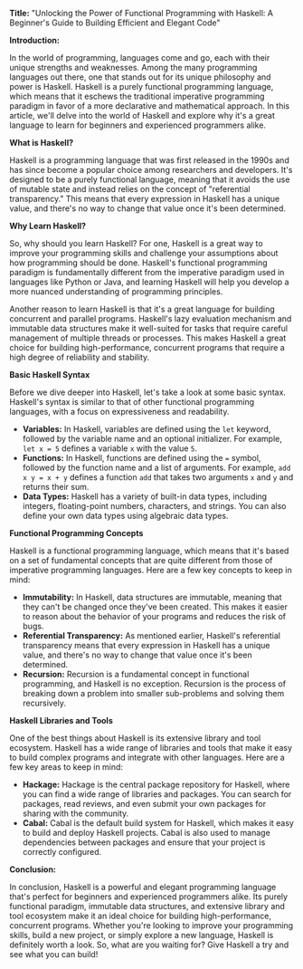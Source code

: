 **Title:** "Unlocking the Power of Functional Programming with Haskell: A Beginner's Guide to Building Efficient and Elegant Code"

**Introduction:**

In the world of programming, languages come and go, each with their unique strengths and weaknesses. Among the many programming languages out there, one that stands out for its unique philosophy and power is Haskell. Haskell is a purely functional programming language, which means that it eschews the traditional imperative programming paradigm in favor of a more declarative and mathematical approach. In this article, we'll delve into the world of Haskell and explore why it's a great language to learn for beginners and experienced programmers alike.

**What is Haskell?**

Haskell is a programming language that was first released in the 1990s and has since become a popular choice among researchers and developers. It's designed to be a purely functional language, meaning that it avoids the use of mutable state and instead relies on the concept of "referential transparency." This means that every expression in Haskell has a unique value, and there's no way to change that value once it's been determined.

**Why Learn Haskell?**

So, why should you learn Haskell? For one, Haskell is a great way to improve your programming skills and challenge your assumptions about how programming should be done. Haskell's functional programming paradigm is fundamentally different from the imperative paradigm used in languages like Python or Java, and learning Haskell will help you develop a more nuanced understanding of programming principles.

Another reason to learn Haskell is that it's a great language for building concurrent and parallel programs. Haskell's lazy evaluation mechanism and immutable data structures make it well-suited for tasks that require careful management of multiple threads or processes. This makes Haskell a great choice for building high-performance, concurrent programs that require a high degree of reliability and stability.

**Basic Haskell Syntax**

Before we dive deeper into Haskell, let's take a look at some basic syntax. Haskell's syntax is similar to that of other functional programming languages, with a focus on expressiveness and readability.

* **Variables:** In Haskell, variables are defined using the `let` keyword, followed by the variable name and an optional initializer. For example, `let x = 5` defines a variable `x` with the value `5`.
* **Functions:** In Haskell, functions are defined using the `=` symbol, followed by the function name and a list of arguments. For example, `add x y = x + y` defines a function `add` that takes two arguments `x` and `y` and returns their sum.
* **Data Types:** Haskell has a variety of built-in data types, including integers, floating-point numbers, characters, and strings. You can also define your own data types using algebraic data types.

**Functional Programming Concepts**

Haskell is a functional programming language, which means that it's based on a set of fundamental concepts that are quite different from those of imperative programming languages. Here are a few key concepts to keep in mind:

* **Immutability:** In Haskell, data structures are immutable, meaning that they can't be changed once they've been created. This makes it easier to reason about the behavior of your programs and reduces the risk of bugs.
* **Referential Transparency:** As mentioned earlier, Haskell's referential transparency means that every expression in Haskell has a unique value, and there's no way to change that value once it's been determined.
* **Recursion:** Recursion is a fundamental concept in functional programming, and Haskell is no exception. Recursion is the process of breaking down a problem into smaller sub-problems and solving them recursively.

**Haskell Libraries and Tools**

One of the best things about Haskell is its extensive library and tool ecosystem. Haskell has a wide range of libraries and tools that make it easy to build complex programs and integrate with other languages. Here are a few key areas to keep in mind:

* **Hackage:** Hackage is the central package repository for Haskell, where you can find a wide range of libraries and packages. You can search for packages, read reviews, and even submit your own packages for sharing with the community.
* **Cabal:** Cabal is the default build system for Haskell, which makes it easy to build and deploy Haskell projects. Cabal is also used to manage dependencies between packages and ensure that your project is correctly configured.

**Conclusion:**

In conclusion, Haskell is a powerful and elegant programming language that's perfect for beginners and experienced programmers alike. Its purely functional paradigm, immutable data structures, and extensive library and tool ecosystem make it an ideal choice for building high-performance, concurrent programs. Whether you're looking to improve your programming skills, build a new project, or simply explore a new language, Haskell is definitely worth a look. So, what are you waiting for? Give Haskell a try and see what you can build!
